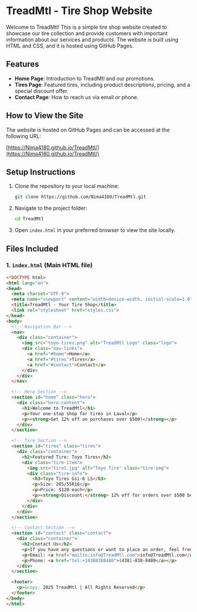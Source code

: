 # TreadMtl - Tire Shop Website

Welcome to TreadMtl! This is a simple tire shop website created to showcase our tire collection and provide customers with important information about our services and products. The website is built using HTML and CSS, and it is hosted using GitHub Pages.

## Features

- **Home Page**: Introduction to TreadMtl and our promotions.
- **Tires Page**: Featured tires, including product descriptions, pricing, and a special discount offer.
- **Contact Page**: How to reach us via email or phone.

## How to View the Site

The website is hosted on GitHub Pages and can be accessed at the following URL:

[https://Nima4180.github.io/TreadMtl/](https://Nima4180.github.io/TreadMtl/)

## Setup Instructions

1. Clone the repository to your local machine:
    ```bash
    git clone https://github.com/Nima4180/TreadMtl.git
    ```

2. Navigate to the project folder:
    ```bash
    cd TreadMtl
    ```

3. Open `index.html` in your preferred browser to view the site locally.

## Files Included

### 1. `index.html` (Main HTML file)

```html
<!DOCTYPE html>
<html lang="en">
<head>
  <meta charset="UTF-8">
  <meta name="viewport" content="width=device-width, initial-scale=1.0">
  <title>TreadMtl - Your Tire Shop</title>
  <link rel="stylesheet" href="styles.css">
</head>
<body>
  <!-- Navigation Bar -->
  <nav>
    <div class="container">
      <img src="toyo-tires.png" alt="TreadMtl Logo" class="logo">
      <div class="nav-links">
        <a href="#home">Home</a>
        <a href="#tires">Tires</a>
        <a href="#contact">Contact</a>
      </div>
    </div>
  </nav>

  <!-- Hero Section -->
  <section id="home" class="hero">
    <div class="hero-content">
      <h1>Welcome to TreadMtl</h1>
      <p>Your one-stop shop for tires in Laval</p>
      <p><strong>Get 12% off on purchases over $500!</strong></p>
    </div>
  </section>

  <!-- Tire Section -->
  <section id="tires" class="tires">
    <div class="container">
      <h2>Featured Tire: Toyo Tires</h2>
      <div class="tire-item">
        <img src="tire1.jpg" alt="Toyo Tire" class="tire-img">
        <div class="tire-info">
          <h3>Toyo Tires Gsi-6 LS</h3>
          <p>Size: 205/55R16</p>
          <p>Price: $120 each</p>
          <p><strong>Discount:</strong> 12% off for orders over $500 before tax (on 4 tires)</p>
        </div>
      </div>
    </div>
  </section>

  <!-- Contact Section -->
  <section id="contact" class="contact">
    <div class="container">
      <h2>Contact Us</h2>
      <p>If you have any questions or want to place an order, feel free to reach out!</p>
      <p>Email: <a href="mailto:info@TreadMtl.com">info@TreadMtl.com</a></p>
      <p>Phone: <a href="tel:+14388388480">(438)-838-8480</a></p>
    </div>
  </section>

  <footer>
    <p>&copy; 2025 TreadMtl | All Rights Reserved</p>
  </footer>
</body>
</html>
